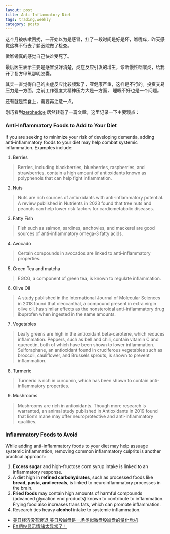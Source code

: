 ```yaml
---
layout: post
title: Anti-Inflammatory Diet
tags: trading,weekly
category: posts
---
```


这个月被咳嗽困扰，一开始以为是感冒，扛了一段时间是好是坏，喉咙痒，昨天感觉这样不行去了躺医院做了检查。

做喉镜真的感觉自己快难受死了。

最后医生表示主要是感冒没好清楚，炎症反应引发的增生，诊断慢性咽喉炎，给我开了复方甲氧那明胶囊。

其实一直觉得自己的炎症反应比较频繁了，亚健康严重，这样是不行的。投资交易压力是一方面，之前工作强度大精神压力大是一方面，
睡眠不好也是一个问题。

还有就是饮食上，需要再注意一点。

刚巧看到[zerohedge](https://www.zerohedge.com/medical/anti-inflammatory-diet-may-reduce-dementia-risk-third-study)
居然转载了一篇文章，这里记录一下主要观点：

### Anti-Inflammatory Foods to Add to Your Diet
If you are seeking to minimize your risk of developing dementia, adding anti-inflammatory foods to your diet may help combat systemic inflammation. Examples include:

1. Berries
> Berries, including blackberries, blueberries, raspberries, and strawberries, contain a high amount of antioxidants known as polyphenols that can help fight inflammation.
2. Nuts
> Nuts are rich sources of antioxidants with anti-inflammatory potential. A review published in Nutrients in 2023 found that tree nuts and peanuts can help lower risk factors for cardiometabolic diseases.
3. Fatty Fish
> Fish such as salmon, sardines, anchovies, and mackerel are good sources of anti-inflammatory omega-3 fatty acids.
4. Avocado
> Certain compounds in avocados are linked to anti-inflammatory properties.
5. Green Tea and matcha
> EGCG, a component of green tea, is known to regulate inflammation.
6. Olive Oil
> A study published in the International Journal of Molecular Sciences in 2018 found that oleocanthal, a compound present in extra virgin olive oil, has similar effects as the nonsteroidal anti-inflammatory drug ibuprofen when ingested in the same amounts.
7. Vegetables
> Leafy greens are high in the antioxidant beta-carotene, which reduces inflammation. Peppers, such as bell and chili, contain vitamin C and quercetin, both of which have been shown to lower inflammation. Sulforaphane, an antioxidant found in cruciferous vegetables such as broccoli, cauliflower, and Brussels sprouts, is shown to prevent inflammation.
8. Turmeric
> Turmeric is rich in curcumin, which has been shown to contain anti-inflammatory properties.
9. Mushrooms
> Mushrooms are rich in antioxidants. Though more research is warranted, an animal study published in Antioxidants in 2019 found that lion’s mane may offer neuroprotective and anti-inflammatory qualities.

### Inflammatory Foods to Avoid
While adding anti-inflammatory foods to your diet may help assuage systemic inflammation, removing common inflammatory culprits is another practical approach:

1. **Excess sugar** and high-fructose corn syrup intake is linked to an inflammatory response.
2. A diet high in **refined carbohydrates**, such as processed foods like **bread, pasta, and cereals**, is linked to neuroinflammatory processes in the brain.
3. **Fried foods** may contain high amounts of harmful compounds (advanced glycation end products) known to contribute to inflammation. Frying food also increases trans fats, which can promote inflammation.
4. Research ties heavy **alcohol** intake to systemic inflammation.



- [美日经济没有衰退 美日股崩盘是一场类似微盘股崩盘的量化危机](https://mp.weixin.qq.com/s/Bm-oCqN6c_mqx7avnxM06g)
- [FX期权显示情绪太异常了！](https://mp.weixin.qq.com/s/JUNAtuvy6HKyG4cRt8AI1Q)